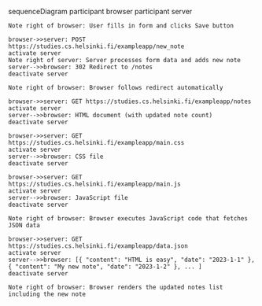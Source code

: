 
sequenceDiagram
    participant browser
    participant server

    Note right of browser: User fills in form and clicks Save button
    
    browser->>server: POST https://studies.cs.helsinki.fi/exampleapp/new_note
    activate server
    Note right of server: Server processes form data and adds new note
    server-->>browser: 302 Redirect to /notes
    deactivate server

    Note right of browser: Browser follows redirect automatically
    
    browser->>server: GET https://studies.cs.helsinki.fi/exampleapp/notes
    activate server
    server-->>browser: HTML document (with updated note count)
    deactivate server

    browser->>server: GET https://studies.cs.helsinki.fi/exampleapp/main.css
    activate server
    server-->>browser: CSS file
    deactivate server

    browser->>server: GET https://studies.cs.helsinki.fi/exampleapp/main.js
    activate server
    server-->>browser: JavaScript file
    deactivate server

    Note right of browser: Browser executes JavaScript code that fetches JSON data

    browser->>server: GET https://studies.cs.helsinki.fi/exampleapp/data.json
    activate server
    server-->>browser: [{ "content": "HTML is easy", "date": "2023-1-1" }, { "content": "My new note", "date": "2023-1-2" }, ... ]
    deactivate server

    Note right of browser: Browser renders the updated notes list including the new note
